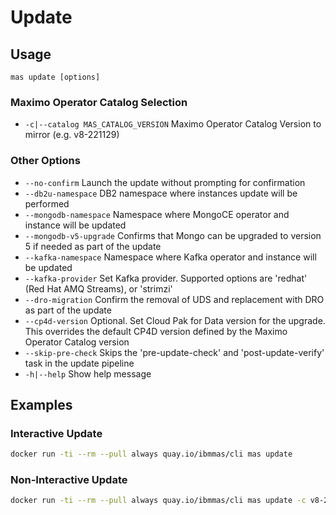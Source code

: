 Update
===============================================================================

Usage
-------------------------------------------------------------------------------
`mas update [options]`

### Maximo Operator Catalog Selection
- `-c|--catalog MAS_CATALOG_VERSION` Maximo Operator Catalog Version to mirror (e.g. v8-221129)

### Other Options
- `--no-confirm`         Launch the update without prompting for confirmation
- `--db2u-namespace`     DB2 namespace where instances update will be performed
- `--mongodb-namespace`  Namespace where MongoCE operator and instance will be updated
- `--mongodb-v5-upgrade` Confirms that Mongo can be upgraded to version 5 if needed as part of the update
- `--kafka-namespace`    Namespace where Kafka operator and instance will be updated
- `--kafka-provider`     Set Kafka provider. Supported options are 'redhat' (Red Hat AMQ Streams), or 'strimzi'
- `--dro-migration`      Confirm the removal of UDS and replacement with DRO as part of the update
- `--cp4d-version`       Optional. Set Cloud Pak for Data version for the upgrade.  This overrides the default CP4D version defined by the Maximo Operator Catalog version
- `--skip-pre-check`     Skips the 'pre-update-check' and 'post-update-verify' task in the update pipeline
- `-h|--help`            Show help message

Examples
-------------------------------------------------------------------------------
### Interactive Update
```bash
docker run -ti --rm --pull always quay.io/ibmmas/cli mas update
```

### Non-Interactive Update
```bash
docker run -ti --rm --pull always quay.io/ibmmas/cli mas update -c v8-220927-amd64 --no-confirm
```
